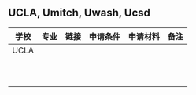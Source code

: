 ## UCLA, Umitch, Uwash, Ucsd

| 学校 | 专业 | 链接 | 申请条件 | 申请材料 | 备注 |
| ---- | ---- | ---- | -------- | -------- | ---- |
| UCLA |      |      |          |          |      |
|      |      |      |          |          |      |
|      |      |      |          |          |      |
|      |      |      |          |          |      |
|      |      |      |          |          |      |
|      |      |      |          |          |      |
|      |      |      |          |          |      |
|      |      |      |          |          |      |
|      |      |      |          |          |      |
|      |      |      |          |          |      |
|      |      |      |          |          |      |



